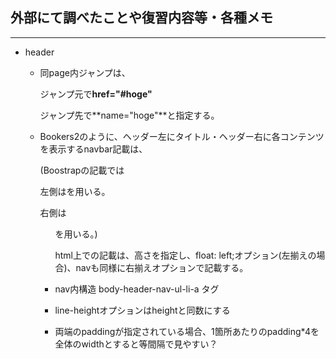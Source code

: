 ## 外部にて調べたことや復習内容等・各種メモ

---

- header

  - 同page内ジャンプは、

    ジャンプ元で**href="#hoge"**

    ジャンプ先で**name="hoge"**と指定する。

  - Bookers2のように、ヘッダー左にタイトル・ヘッダー右に各コンテンツを表示するnavbar記載は、

    (Boostrapの記載では

    左側は<a class="navbar-brand">を用いる。

    右側は<ul class="navbar-nav">を用いる。)

    

    html上での記載は、高さを指定し、float: left;オプション(左揃えの場合)、navも同様に右揃えオプションで記載する。

  - nav内構造 body-header-nav-ul-li-a タグ

  - line-heightオプションはheightと同数にする

  - 両端のpaddingが指定されている場合、1箇所あたりのpadding*4を全体のwidthとすると等間隔で見やすい？